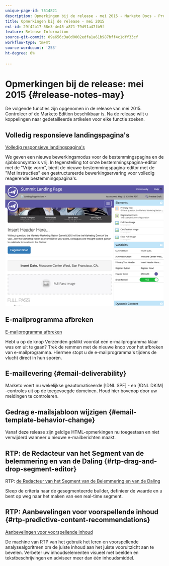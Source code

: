 ```yaml
---
unique-page-id: 7514821
description: Opmerkingen bij de release - mei 2015 - Marketo Docs - Productdocumentatie
title: Opmerkingen bij de release - mei 2015
exl-id: 29f42b17-58e3-4e45-a871-79d91a47fb9f
feature: Release Information
source-git-commit: 09a656c3a0d0002edfa1a61b987bff4c1dff33cf
workflow-type: tm+mt
source-wordcount: '253'
ht-degree: 0%

---
```


# Opmerkingen bij de release: mei 2015 {#release-notes-may}

De volgende functies zijn opgenomen in de release van mei 2015. Controleer of de Marketo Edition beschikbaar is. Na de release wilt u koppelingen naar gedetailleerde artikelen voor elke functie zoeken.

## Volledig responsieve landingspagina&#39;s

[Volledig responsieve landingspagina&#39;s](/help/marketo/product-docs/demand-generation/landing-pages/guided-landing-pages/create-a-guided-landing-page.md)

We geven een nieuwe bewerkingsmodus voor de bestemmingspagina en de sjabloonsyntaxis vrij. In tegenstelling tot onze bestemmingspagina-editor met de &quot;Vrije vorm&quot;, biedt de nieuwe bestemmingspagina-editor met de &quot;Met instructies&quot; een gestructureerde bewerkingservaring voor volledig reagerende bestemmingspagina&#39;s.

![](assets/image2015-5-15-13-3a33-3a11.png)

## E-mailprogramma afbreken

[E-mailprogramma afbreken](/help/marketo/product-docs/email-marketing/email-programs/email-program-actions/abort-email-program.md)

Hebt u op de knop Verzenden geklikt voordat een e-mailprogramma klaar was om uit te gaan? Trek de remmen met de nieuwe knop voor het afbreken van e-mailprogramma. Hiermee stopt u de e-mailprogramma&#39;s tijdens de vlucht direct in hun sporen.

## E-maillevering  {#email-deliverability}

Marketo voert nu wekelijkse geautomatiseerde [!DNL SPF] - en [!DNL DKIM] -controles uit op de toegevoegde domeinen. Houd hier bovenop door uw meldingen te controleren.

## Gedrag e-mailsjabloon wijzigen {#email-template-behavior-change}

Vanaf deze release zijn geldige HTML-opmerkingen nu toegestaan en niet verwijderd wanneer u nieuwe e-mailberichten maakt.

## RTP: de Redacteur van het Segment van de belemmering en van de Daling {#rtp-drag-and-drop-segment-editor}

RTP: [ de Redacteur van het Segment van de Belemmering en van de Daling ](/help/marketo/product-docs/web-personalization/using-web-segments/web-segments.md)

Sleep de criteria naar de gesegmenteerde builder, definieer de waarde en u bent op weg naar het maken van een real-time segment.

## RTP: Aanbevelingen voor voorspellende inhoud {#rtp-predictive-content-recommendations}

[Aanbevelingen voor voorspellende inhoud](/help/marketo/product-docs/predictive-content/enabling-predictive-content/enable-predictive-content-for-web-rich-media.md)

De machine van RTP van het gebruik het leren en voorspellende analysealgoritmen om de juiste inhoud aan het juiste vooruitzicht aan te bevelen. Verbeter uw inhoudselementen visueel met beelden en tekstbeschrijvingen en adviseer meer dan één inhoudsmiddel.

